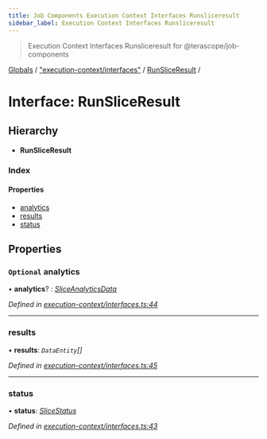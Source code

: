 ```yaml
---
title: Job Components Execution Context Interfaces Runsliceresult
sidebar_label: Execution Context Interfaces Runsliceresult
---
```


> Execution Context Interfaces Runsliceresult for @terascope/job-components

[Globals](../overview.md) / ["execution-context/interfaces"](../modules/_execution_context_interfaces_.md) / [RunSliceResult](_execution_context_interfaces_.runsliceresult.md) /

# Interface: RunSliceResult

## Hierarchy

* **RunSliceResult**

### Index

#### Properties

* [analytics](_execution_context_interfaces_.runsliceresult.md#optional-analytics)
* [results](_execution_context_interfaces_.runsliceresult.md#results)
* [status](_execution_context_interfaces_.runsliceresult.md#status)

## Properties

### `Optional` analytics

• **analytics**? : *[SliceAnalyticsData](_interfaces_operations_.sliceanalyticsdata.md)*

*Defined in [execution-context/interfaces.ts:44](https://github.com/terascope/teraslice/tree/0c8b1cfadd6cd255811e506264906c5373f2ebea/packages/job-components/execution-context/interfaces.ts#L44)*

___

###  results

• **results**: *`DataEntity`[]*

*Defined in [execution-context/interfaces.ts:45](https://github.com/terascope/teraslice/tree/0c8b1cfadd6cd255811e506264906c5373f2ebea/packages/job-components/execution-context/interfaces.ts#L45)*

___

###  status

• **status**: *[SliceStatus](../modules/_execution_context_interfaces_.md#slicestatus)*

*Defined in [execution-context/interfaces.ts:43](https://github.com/terascope/teraslice/tree/0c8b1cfadd6cd255811e506264906c5373f2ebea/packages/job-components/execution-context/interfaces.ts#L43)*
